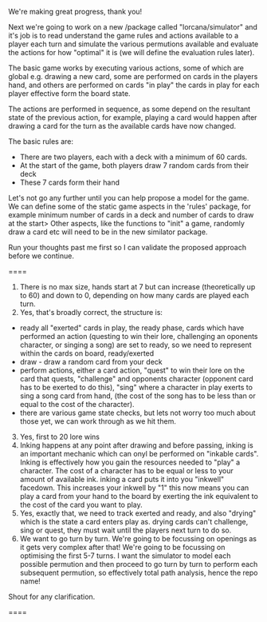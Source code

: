 We're making great progress, thank you!

Next we're going to work on a new /package called "lorcana/simulator" and it's job is to read understand the game rules and actions available to a player each turn and simulate the various permutions available and evaluate the actions for how "optimal" it is (we will define the evaluation rules later).

The basic game works by executing various actions, some of which are global e.g. drawing a new card, some are performed on cards in the players hand, and others are performed on cards "in play" the cards in play for each player effective form the board state.

The actions are performed in sequence, as some depend on the resultant state of the previous action, for example, playing a card would happen after drawing a card for the turn as the available cards have now changed.

The basic rules are: 
- There are two players, each with a deck with a minimum of 60 cards.
- At the start of the game, both players draw 7 random cards from their deck
- These 7 cards form their hand

Let's not go any further until you can help propose a model for the game. We can define some of the static game aspects in the 'rules' package, for example minimum number of cards in a deck and number of cards to draw at the start>
Other aspects, like the functions to "init" a game, randomly draw a card etc will need to be in the new similator package.

Run your thoughts past me first so I can validate the proposed approach before we continue.

====
1. There is no max size, hands start at 7 but can increase (theoretically up to 60) and down to 0, depending on how many cards are played each turn.
2. Yes, that's broadly correct, the structure is:
- ready all "exerted" cards in play, the ready phase, cards which have performed an action (questing to win their lore, challenging an oponents character, or singing a song) are set to ready, so we need to represent within the cards on board, ready/exerted
- draw - draw a random card from your deck
- perform actions, either a card action, "quest" to win their lore on the card that quests, "challenge" and opponents character (opponent card has to be exerted to do this), "sing" where a character in play exerts to sing a song card from hand, (the cost of the song has to be less than or equal to the cost of the character).
- there are various game state checks, but lets not worry too much about those yet, we can work through as we hit them.
3. Yes, first to 20 lore wins
4. Inking happens at any point after drawing and before passing, inking is an important mechanic which can onyl be performed on "inkable cards". Inking is effectively how you gain the resources needed to "play" a character. The cost of a character has to be equal or less to your amount of available ink. inking a card puts it into you "inkwell" facedown. This increases your inkwell by "1" this now means you can play a card from your hand to the board by exerting the ink equivalent to the cost of the card you want to play.
5. Yes, exactly that, we need to track exerted and ready, and also "drying" which is the state a card enters play as. drying cards can't challenge, sing or quest, they must wait until the players next turn to do so.
6. We want to go turn by turn. We're going to be focussing on openings as it gets very complex after that! We're going to be focussing on optimising the first 5-7 turns. I want the simulator to model each possible permution and then proceed to go turn by turn to perform each subsequent permution, so effectively total path analysis, hence the repo name! 

Shout for any clarification.

====
